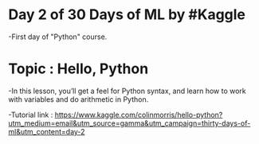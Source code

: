 # Day 2 of 30 Days of ML by #Kaggle

-First day of "Python" course.

# Topic : Hello, Python

-In this lesson, you’ll get a feel for Python syntax, and learn how to work with variables and do arithmetic in Python. 

-Tutorial link : https://www.kaggle.com/colinmorris/hello-python?utm_medium=email&utm_source=gamma&utm_campaign=thirty-days-of-ml&utm_content=day-2

